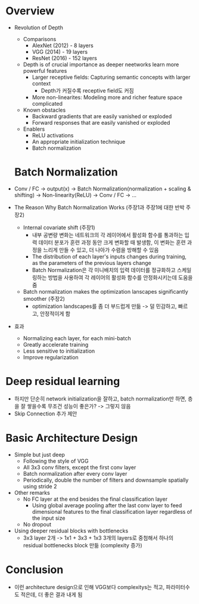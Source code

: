 # Overview
- Revolution of Depth
  - Comparisons
    - AlexNet (2012) - 8 layers
    - VGG (2014) - 19 layers
    - ResNet (2016) - 152 layers
  - Depth is of crucial importance as deeper neetworks learn more powerful features
    - Larger receptive fields: Capturing semantic concepts with larger context
      - Depth가 커질수록 receptive field도 커짐
    - More non-linearites: Modeling more and richer feature space complicated
  - Known obstacles
    - Backward gradients that are easily vanished or exploded
    - Forward responses that are easily vanished or exploded
  - Enablers
    - ReLU activations
    - An appropriate initialization technique
    - Batch normalization
   
  # Batch Normalization
- Conv / FC -> output(x) -> Batch Normalization(normalization + scaling & shifting) -> Non-linearity(ReLU) -> Conv / FC -> ...
- The Reason Why Batch Normalization Works (주장1과 주장1에 대한 반박 주장2)
  - Internal covariate shift (주장1)
    -  내부 공변량 변화는 네트워크의 각 레이어에서 활성화 함수를 통과하는 입력 데이터 분포가 훈련 과정 동안 크게 변화할 때 발생함, 이 변화는 훈련 과정을 느리게 만들 수 있고, 더 나아가 수렴을 방해할 수 있음
    -  The distribution of each layer's inputs changes during training, as the parameters of the previous layers change
    -  Batch Normalization은 각 미니배치의 입력 데이터를 정규화하고 스케일링하는 방법을 사용하여 각 레이어의 활성화 함수를 안정화시키는데 도움을 줌
  - Batch normalization makes the optimization lanscapes significantly smoother (주장2)
    - optimization landscapes를 좀 더 부드럽게 만듦 -> 덜 민감하고, 빠르고, 안정적이게 함
- 효과
  - Normalizing each layer, for each mini-batch
  - Greatly accelerate training
  - Less sensitive to initialization
  - Improve regularization
 
# Deep residual learning
- 하지만 단순히 network initialization을 잘하고, batch normalization만 하면, 층을 잘 쌓을수록 무조건 성능이 좋은가? -> 그렇지 않음
- Skip Connection 추가 제안

# Basic Architecture Design
- Simple but just deep
  - Following the style of VGG
  - All 3x3 conv filters, except the first conv layer
  - Batch normalization after every conv layer
  - Periodically, double the number of filters and downsample spatially using stride 2
- Other remarks
  - No FC layer at the end besides the final classification layer
    - Using global average pooling after the last conv layer to feed dimensional features to the final classification layer regardless of the input size
  - No dropout
- Using deeper residual blocks with bottlenecks
  - 3x3 layer 2개 -> 1x1 + 3x3 + 1x3 3개의 layers로 중첨해서 하나의 residual bottlenecks block 만듦 (complexity 증가)

# Conclusion
- 이런 architecture design으로 인해 VGG보다 complexitys는 적고, 파라미터수도 적은데, 더 좋은 결과 내게 됨




